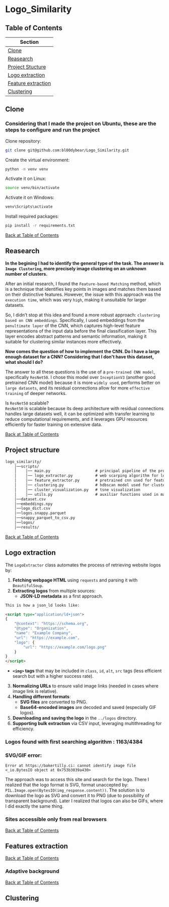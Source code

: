 # Logo_Similarity


## Table of Contents

| Section         |
|----------------|
| [Clone](#clone)|
| [Reasearch](#reasearch) |
| [Project Stucture](#project-structure) | 
| [Logo extraction](#logo-extraction) | 
| [Feature extraction](#features-extraction)|
| [Clustering](#clustering)|



## Clone

### Considering that I made the project on Ubuntu, these are the steps to configure and run the project
Clone repository:
```bash
git clone git@github.com:bl00dybear/Logo_Similarity.git
```
Create the virtual environment:
```bash
python -m venv venv
```
Activate it on Linux:
```bash
source venv/bin/activate  
```
Activate it on Windows:
```bash
venv\Scripts\activate 
```
Install required packages:
```bash
pip install -r requirements.txt
```
[Back at Table of Contents](#table-of-contents)
## Reasearch

**In the begining I had to identify the general type of the task. The answer is `Image Clustering`, more precisely image clustering on an unknown number of clusters.** 

After an initial research, I found the `Feature-based Matching` method, which is a technique that identifies key points in images and matches them based on their distinctive features. However, the issue with this approach was the `execution time`, which was very `high`, making it unsuitable for larger datasets.

So, I didn’t stop at this idea and found a more robust approach: `clustering based on CNN embeddings`. Specifically, I used embeddings from the `penultimate layer` of the CNN, which captures high-level feature representations of the input data before the final classification layer. This layer encodes abstract patterns and semantic information, making it suitable for clustering similar instances more effectively.

**Now comes the question of how to implement the CNN. Do I have a large enough dataset for a CNN? Considering that I don't have this dataset, what should I do?**

The answer to all these questions is the use of a `pre-trained CNN model`, specifically `ResNet50`. I chose this model over `InceptionV3` (another good pretrained CNN model) because it is more `widely used`, performs better on `large datasets`, and its residual connections allow for more `effective training` of deeper networks.

Is `ResNet50` scalable?<br>
`ResNet50` is scalable because its deep architecture with residual connections handles large datasets well, it can be optimized with transfer learning to reduce computational requirements, and it leverages GPU resources efficiently for faster training on extensive data.

[Back at Table of Contents](#table-of-contents)


## Project structure

```txt
logo_similarity/
    │──scripts/
    │    │── main.py                    # principal pipeline of the program    
    │    │── logo_extractor.py          # web scarping algorithm for logos
    │    │── feature_extractor.py       # pretrained cnn used for feature extraction    
    │    │── clustering.py              # hdbscan model used for clustering    
    │    │── cluster_visualization.py   # tsne visualization                
    │    │── utils.py                   # auxiliar functions used in main.py
    │──dataset.csv                      
    │──embeddings.npy
    │──logo_dict.csv
    │──logos.snappy.parquet
    │──snappy_parquet_to_csv.py
    │──logos/
    │──results/

```
[Back at Table of Contents](#table-of-contents)

## **Logo extraction**

The `LogoExtractor` class automates the process of retrieving website logos by:  

1. **Fetching webpage HTML** using `requests` and parsing it with `BeautifulSoup`.  
2. **Extracting logos** from multiple sources:  
   - **JSON-LD metadata** as a first approach.
```html
This is how a json_ld looks like:

<script type="application/ld+json">
{
    "@context": "https://schema.org",
    "@type": "Organization",
    "name": "Example Company",
    "url": "https://example.com",
    "logo": {
        "url": "https://example.com/logo.png"
    }
}
</script>
```
   - **`<img>` tags** that may be included in `class`, `id`, `alt`, `src` tags (less efficient search but with a higher success rate).  
3. **Normalizing URLs** to ensure valid image links (needed in cases where image link is relative).  
4. **Handling different formats**:  
   - **SVG files** are converted to PNG.  
   - **Base64-encoded images** are decoded and saved (especially GIF logos).  
5. **Downloading and saving the logo** in the `../logos` directory.  
6. **Supporting bulk extraction** via CSV input, leveraging multithreading for efficiency.  


### **Logos found with first searching algorithm : 1163/4384**

### SVG/GIF error:
```text
Error at https://bakertilly.ci: cannot identify image file <_io.BytesIO object at 0x753b3039a430>
```
The approach was to access this site and search for the logo. There I realized that the logo format is SVG, format unaccepted by: `PIL.Image.open(BytesIO(img_response.content))`. The solution is to download the logo as SVG and convert it to PNG (due to possibility of transparent background). Later I realized that logos can also be GIFs, where I did exactly the same thing.

### Sites accessible only from real browsers


[Back at Table of Contents](#table-of-contents)

## Features extraction
[Back at Table of Contents](#table-of-contents)

### Adaptive background 
[Back at Table of Contents](#table-of-contents)

## Clustering






